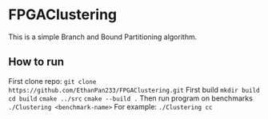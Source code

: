 # FPGAClustering
This is a simple Branch and Bound Partitioning algorithm.

## How to run
First clone repo:
`git clone https://github.com/EthanPan233/FPGAClustering.git`
First build
`mkdir build`
`cd build`
`cmake ../src`
`cmake --build .`
Then run program on benchmarks
`./Clustering <benchmark-name>`
For example:
`./Clustering cc`
